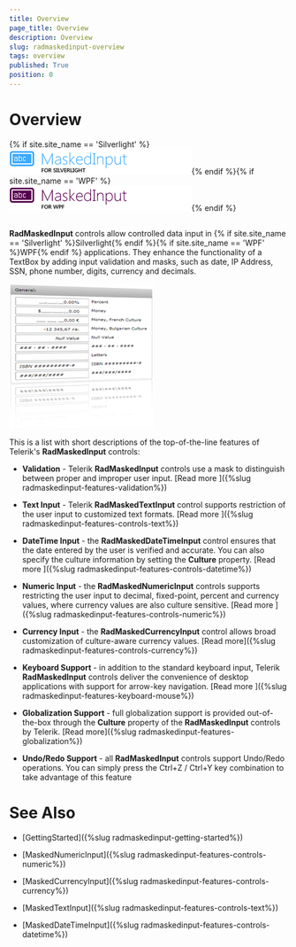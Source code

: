 ```yaml
---
title: Overview
page_title: Overview
description: Overview
slug: radmaskedinput-overview
tags: overview
published: True
position: 0
---
```


# Overview



{% if site.site_name == 'Silverlight' %}![maskedinput sl icon](images/maskedinput_sl_icon.png){% endif %}{% if site.site_name == 'WPF' %}![maskedinput wpf icon](images/maskedinput_wpf_icon.png){% endif %}

## 

__RadMaskedInput__ controls allow controlled data input in {% if site.site_name == 'Silverlight' %}Silverlight{% endif %}{% if site.site_name == 'WPF' %}WPF{% endif %} applications. They enhance the functionality of a TextBox by adding input validation and masks, such as date, IP Address, SSN, phone number, digits, currency and decimals.
				

![](images/radmaskedinput_overview.png)

This is a list with short descriptions of the top-of-the-line features of Telerik's __RadMaskedInput__ controls:
				

* __Validation__ - Telerik __RadMaskedInput__ controls use a mask to distinguish between proper and improper user input.  [Read more ]({%slug radmaskedinput-features-validation%})

* __Text Input__ - Telerik __RadMaskedTextInput__ control supports restriction of the user input to customized text formats.  [Read more ]({%slug radmaskedinput-features-controls-text%})

* __DateTime Input__ - the __RadMaskedDateTimeInput__ control ensures that the date entered by the user is verified and accurate. You can also specify the culture information by setting the __Culture__ property. [Read more ]({%slug radmaskedinput-features-controls-datetime%})

* __Numeric Input__ - the __RadMaskedNumericInput__ controls supports restricting the user input to decimal, fixed-point, percent and currency values, where currency values are also culture sensitive. [Read more ]({%slug radmaskedinput-features-controls-numeric%})

* __Currency Input__ - the __RadMaskedCurrencyInput__ control allows broad customization of culture-aware currency values. [Read more]({%slug radmaskedinput-features-controls-currency%})

* __Keyboard Support__ - in addition to the standard keyboard input, Telerik __RadMaskedInput__ controls deliver the convenience of desktop applications with support for arrow-key navigation. [Read more ]({%slug radmaskedinput-features-keyboard-mouse%})

* __Globalization Support__ - full globalization support is provided out-of-the-box through the __Culture__ property of the __RadMaskedInput__ controls by Telerik. [Read more]({%slug radmaskedinput-features-globalization%})

* __Undo/Redo Support__ - all __RadMaskedInput__ controls support Undo/Redo operations. You can simply press the Ctrl+Z / Ctrl+Y key combination to take advantage of this feature
					

# See Also

 * [GettingStarted]({%slug radmaskedinput-getting-started%})

 * [MaskedNumericInput]({%slug radmaskedinput-features-controls-numeric%})

 * [MaskedCurrencyInput]({%slug radmaskedinput-features-controls-currency%})

 * [MaskedTextInput]({%slug radmaskedinput-features-controls-text%})

 * [MaskedDateTimeInput]({%slug radmaskedinput-features-controls-datetime%})
